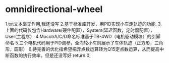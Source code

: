 # omnidirectional-wheel
  1.txt文本毫无作用,我还没写
  2.基于标准库开发，用PID实现小车走轨迹的功能.
  3.上面的代码仅包含Hardware(硬件配置），System(延迟函数，定时器配置），User(主程序）
  4.MocotrA/C/D命名标准基于TB-4WD（电机驱动模块）的引脚命名
  5.三个电机代码用于PID调参，全向轮小车则展示了车体轨迹（正方形，三角形，圆形）
  6.待完善的优化指希望把浮点数运算转为Q15定点数运算，从而提高中断函数的执行效率，但是还没写好
  return 0;

